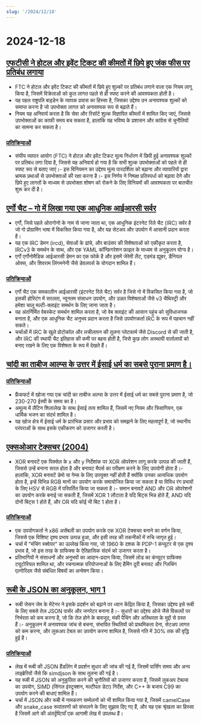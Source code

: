 ```yaml
---
slug: '/2024/12/18'
---
```


# 2024-12-18

## [एफटीसी ने होटल और इवेंट टिकट की कीमतों में छिपे हुए जंक फीस पर प्रतिबंध लगाया](https://www.cnbc.com/2024/12/17/ftc-bans-hidden-junk-fees-in-hotel-event-ticket-prices-.html)

- FTC ने होटल और इवेंट टिकट की कीमतों में छिपे हुए शुल्कों पर प्रतिबंध लगाने वाला एक नियम लागू किया है, जिसमें विक्रेताओं को कुल लागत पहले से ही स्पष्ट करने की आवश्यकता होती है।
- यह पहल राष्ट्रपति बाइडेन के व्यापक प्रयास का हिस्सा है, जिसका उद्देश्य उन अनावश्यक शुल्कों को समाप्त करना है जो उपभोक्ता लागत को अनावश्यक रूप से बढ़ाते हैं।
- नियम यह अनिवार्य करता है कि सेवा और रिसॉर्ट शुल्क विज्ञापित कीमतों में शामिल किए जाएं, जिससे उपभोक्ताओं का काफी समय बच सकता है, हालांकि यह भविष्य के प्रशासन और कांग्रेस से चुनौतियों का सामना कर सकता है।

### [प्रतिक्रियाओं](https://news.ycombinator.com/item?id=42445037)

- संघीय व्यापार आयोग (FTC) ने होटल और इवेंट टिकट मूल्य निर्धारण में छिपी हुई अनावश्यक शुल्कों पर प्रतिबंध लगा दिया है, जिससे यह अनिवार्य हो गया है कि सभी शुल्क उपभोक्ताओं को पहले से ही स्पष्ट रूप से बताए जाएं।- इस विनियमन का उद्देश्य मूल्य पारदर्शिता को बढ़ाना और व्यापारियों द्वारा भ्रामक प्रथाओं से उपभोक्ताओं की रक्षा करना है।- इस निर्णय ने निष्पक्ष प्रतिस्पर्धा को बढ़ावा देने और छिपे हुए लागतों के माध्यम से उपभोक्ता शोषण को रोकने के लिए विनियमों की आवश्यकता पर बातचीत शुरू कर दी है।

## [एर्गो चैट – गो में लिखा गया एक आधुनिक आईआरसी सर्वर](https://github.com/ergochat/ergo)

- एर्गो, जिसे पहले ओरागोनो के नाम से जाना जाता था, एक आधुनिक इंटरनेट रिले चैट (IRC) सर्वर है जो गो प्रोग्रामिंग भाषा में विकसित किया गया है, और यह सेटअप और उपयोग में आसानी प्रदान करता है।
- यह एक IRC डेमन (ircd), सेवाओं के ढांचे, और बाउंसर की विशेषताओं को एकीकृत करता है, IRCv3 के समर्थन के साथ, और एक YAML कॉन्फ़िगरेशन फ़ाइल के माध्यम से अनुकूलन योग्य है।
- एर्गो एर्गोनोमैडिक आईआरसी डेमन का एक फोर्क है और इसमें जेरेमी लैट, एडमंड ह्यूबर, डैनियल ओक्स, और शिवराम लिंगमनेनी जैसे डेवलपर्स के योगदान शामिल हैं।

### [प्रतिक्रियाओं](https://news.ycombinator.com/item?id=42447071)

- एर्गो चैट एक समकालीन आईआरसी (इंटरनेट रिले चैट) सर्वर है जिसे गो में विकसित किया गया है, जो इसकी होस्टिंग में सरलता, न्यूनतम संसाधन उपयोग, और उन्नत विशेषताओं जैसे v3 चैथिस्ट्री और हमेशा चालू मल्टी-क्लाइंट समर्थन के लिए जाना जाता है।
- यह अंतर्निर्मित वेबस्केट समर्थन शामिल करता है, जो वेब क्लाइंट की आसान पहुंच को सुविधाजनक बनाता है, और एक आधुनिक चैट अनुभव प्रदान करता है जिसे उपयोगकर्ता IRC के रूप में पहचान नहीं सकते।
- चर्चाओं में IRC के खुले प्रोटोकॉल और लचीलापन की तुलना प्लेटफार्म जैसे Discord से की जाती है, और IRC की स्थायी चैट इतिहास की कमी पर बहस होती है, जिसे कुछ लोग अस्थायी वार्तालापों को बनाए रखने के लिए एक विशेषता के रूप में देखते हैं।

## [चांदी का ताबीज आल्प्स के उत्तर में ईसाई धर्म का सबसे पुराना प्रमाण है।](https://archaeologymag.com/2024/12/oldest-evidence-of-christianity-north-of-the-alps/)

### [प्रतिक्रियाओं](https://news.ycombinator.com/item?id=42448939)

- फ्रैंकफर्ट में खोजा गया एक चांदी का ताबीज अल्प्स के उत्तर में ईसाई धर्म का सबसे पुराना प्रमाण है, जो 230-270 ईस्वी के समय का है।
- अमूल्य में लैटिन शिलालेख के साथ ईसाई तत्व शामिल हैं, जिसमें नए नियम और त्रिसागियन, एक धार्मिक भजन का संदर्भ शामिल है।
- यह खोज क्षेत्र में ईसाई धर्म के प्रारंभिक प्रसार और प्रभाव को समझने के लिए महत्वपूर्ण है, जो स्थानीय परंपराओं के साथ इसके एकीकरण को उजागर करती है।

## [एक्सओआर टेक्सचर (2004)](https://lodev.org/cgtutor/xortexture.html)

- XOR बनावटें एक पिक्सेल के x और y निर्देशांक पर XOR ऑपरेशन लागू करके उत्पन्न की जाती हैं, जिससे उन्हें बनाना सरल होता है और बनावट मैपर्स का परीक्षण करने के लिए उपयोगी होता है।- हालांकि, XOR बनावटें डेमो या गेम्स के लिए उपयुक्त नहीं होती हैं क्योंकि उनका अत्यधिक उपयोग होता है, इन्हें विभिन्न RGB मानों का उपयोग करके समायोजित किया जा सकता है या विविध रंग प्रभावों के लिए HSV से RGB में परिवर्तित किया जा सकता है।- समान बनावटें AND और OR ऑपरेशनों का उपयोग करके बनाई जा सकती हैं, जिसमें XOR 1 लौटाता है यदि बिट्स भिन्न होते हैं, AND यदि दोनों बिट्स 1 होते हैं, और OR यदि कोई भी बिट 1 होता है।

### [प्रतिक्रियाओं](https://news.ycombinator.com/item?id=42447053)

- एक उपयोगकर्ता ने x86 असेंबली का उपयोग करके एक XOR टेक्सचर बनाने का वर्णन किया, जिससे एक विशिष्ट दृश्य प्रभाव उत्पन्न हुआ, और इसी तरह की तकनीकों में रुचि जागृत हुई।
- चर्चा में "मंचिंग स्क्वेयर" का उल्लेख किया गया, जो 1960 के दशक के PDP-1 कंप्यूटर से एक दृश्य प्रभाव है, जो इस तरह के ग्राफिक्स के ऐतिहासिक संदर्भ को उजागर करता है।
- प्रतिभागियों ने संसाधनों और अनुभवों का आदान-प्रदान किया, जिसमें लोड का कंप्यूटर ग्राफिक्स ट्यूटोरियल शामिल था, और रचनात्मक परियोजनाओं के लिए हैमिंग दूरी बनावट और ग्लिचिंग एल्गोरिदम जैसे संबंधित विषयों का अन्वेषण किया।

## [रूबी के JSON का अनुकूलन, भाग 1](https://byroot.github.io/ruby/json/2024/12/15/optimizing-ruby-json-part-1.html)

- रूबी जेसन जेम के मेंटेनर ने इसके प्रदर्शन को बढ़ाने पर ध्यान केंद्रित किया है, जिसका उद्देश्य इसे रूबी के लिए सबसे तेज़ JSON पार्सर और जनरेटर बनाना है।- सुधारों का उद्देश्य ओजे जैसे विकल्पों पर निर्भरता को कम करना है, जो कि तेज़ होने के बावजूद, मंकी पैचिंग और अस्थिरता के मुद्दों से ग्रस्त हैं।- अनुकूलन में अनावश्यक जांच से बचना, संभावित स्थितियों को प्राथमिकता देना, सेटअप लागत को कम करना, और लुकअप टेबल का उपयोग करना शामिल है, जिससे गति में 30% तक की वृद्धि हुई है।

### [प्रतिक्रियाओं](https://news.ycombinator.com/item?id=42446846)

- लेख में रूबी की JSON हैंडलिंग में प्रदर्शन सुधार की जांच की गई है, जिसमें पार्सिंग समय और अन्य लाइब्रेरियों जैसे कि simdjson के साथ तुलना की गई है।
- यह रूबी में JSON को अनुकूलित करने की चुनौतियों को उजागर करता है, जिसमें लुकअप टेबल्स का उपयोग, SIMD (सिंगल इंस्ट्रक्शन, मल्टीपल डेटा) निर्देश, और C++ के बजाय C99 का उपयोग करने की बाधाएं शामिल हैं।
- चर्चा में JSON और रूबी में नामकरण सम्मेलनों को भी शामिल किया गया है, जिसमें camelCase और snake_case रूपांतरणों को संभालने के लिए सुझाव दिए गए हैं, और यह एक श्रृंखला का हिस्सा है जिसमें आगे की अंतर्दृष्टियाँ एक आगामी लेख में उपलब्ध हैं।

<head>
  <meta property="og:title" content="एफटीसी ने होटल और इवेंट टिकट की कीमतों में छिपे हुए जंक फीस पर प्रतिबंध लगाया" />
  <meta property="og:type" content="website" />
  <meta property="og:image" content="https://og.cho.sh/api/og/?title=%E0%A4%8F%E0%A4%AB%E0%A4%9F%E0%A5%80%E0%A4%B8%E0%A5%80%20%E0%A4%A8%E0%A5%87%20%E0%A4%B9%E0%A5%8B%E0%A4%9F%E0%A4%B2%20%E0%A4%94%E0%A4%B0%20%E0%A4%87%E0%A4%B5%E0%A5%87%E0%A4%82%E0%A4%9F%20%E0%A4%9F%E0%A4%BF%E0%A4%95%E0%A4%9F%20%E0%A4%95%E0%A5%80%20%E0%A4%95%E0%A5%80%E0%A4%AE%E0%A4%A4%E0%A5%8B%E0%A4%82%20%E0%A4%AE%E0%A5%87%E0%A4%82%20%E0%A4%9B%E0%A4%BF%E0%A4%AA%E0%A5%87%20%E0%A4%B9%E0%A5%81%E0%A4%8F%20%E0%A4%9C%E0%A4%82%E0%A4%95%20%E0%A4%AB%E0%A5%80%E0%A4%B8%20%E0%A4%AA%E0%A4%B0%20%E0%A4%AA%E0%A5%8D%E0%A4%B0%E0%A4%A4%E0%A4%BF%E0%A4%AC%E0%A4%82%E0%A4%A7%20%E0%A4%B2%E0%A4%97%E0%A4%BE%E0%A4%AF%E0%A4%BE&subheading=%E0%A4%AC%E0%A5%81%E0%A4%A7%E0%A4%B5%E0%A4%BE%E0%A4%B0%2C%2018%20%E0%A4%A6%E0%A4%BF%E0%A4%B8%E0%A4%82%E0%A4%AC%E0%A4%B0%202024%3A%20%E0%A4%B9%E0%A5%88%E0%A4%95%E0%A4%B0%20%E0%A4%B8%E0%A4%AE%E0%A4%BE%E0%A4%9A%E0%A4%BE%E0%A4%B0%20%E0%A4%B8%E0%A4%BE%E0%A4%B0%E0%A4%BE%E0%A4%82%E0%A4%B6" />
</head>
